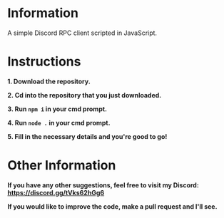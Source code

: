 # Information
 A simple Discord RPC client scripted in JavaScript.

# Instructions
**1. Download the repository.**

**2. Cd into the repository that you just downloaded.**

**3. Run `npm i` in your cmd prompt.**

**4. Run `node .` in your cmd prompt.**

**5. Fill in the necessary details and you're good to go!**

# Other Information
**If you have any other suggestions, feel free to visit my Discord: https://discord.gg/tVks62hGg6**

**If you would like to improve the code, make a pull request and I'll see.**